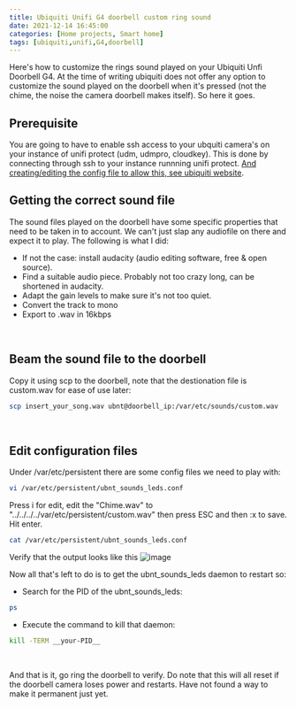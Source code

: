 ```yaml
---
title: Ubiquiti Unifi G4 doorbell custom ring sound
date: 2021-12-14 16:45:00
categories: [Home projects, Smart home]
tags: [ubiquiti,unifi,G4,doorbell]     
---
```


Here's how to customize the rings sound played on your Ubiquiti Unfi Doorbell G4. At the time of writing ubiquiti does not offer any option to customize the sound played on the doorbell when it's pressed (not the chime, the noise the camera doorbell makes itself). So here it goes.

## Prerequisite

You are going to have to enable ssh access to your ubquiti camera's on your instance of unifi protect (udm, udmpro, cloudkey). This is done by connecting through ssh to your instance runnning unifi protect. [And creating/editing the config file to allow this, see ubiquiti website](https://help.ui.com/hc/en-us/articles/1500007460721).

## Getting the correct sound file

The sound files played on the doorbell have some specific properties that need to be taken in to account. We can't just slap any audiofile on there and expect it to play. The following is what I did:

- If not the case: install audacity (audio editing software, free & open source).
- Find a suitable audio piece. Probably not too crazy long, can be shortened in audacity.
- Adapt the gain levels to make sure it's not too quiet.
- Convert the track to mono
- Export to .wav in 16kbps

&nbsp;

## Beam the sound file to the doorbell

Copy it using scp to the doorbell, note that the destionation file is custom.wav for ease of use later:

```bash
scp insert_your_song.wav ubnt@doorbell_ip:/var/etc/sounds/custom.wav
```

&nbsp;

## Edit configuration files

Under /var/etc/persistent there are some config files we need to play with:

```Bash
vi /var/etc/persistent/ubnt_sounds_leds.conf
```

Press i for edit, edit the "Chime.wav" to "../../../../var/etc/persistent/custom.wav" then press ESC and then :x to save. Hit enter.

```Bash
cat /var/etc/persistent/ubnt_sounds_leds.conf
```

Verify that the output looks like this
![image](/assets/doorbell/ubnt_config.png)

Now all that's left to do is to get the ubnt_sounds_leds daemon to restart so:

- Search for the PID of the ubnt_sounds_leds:

```Bash
ps 
```

- Execute the command to kill that daemon:

```Bash
kill -TERM __your-PID__
```

&nbsp;

And that is it, go ring the doorbell to verify. Do note that this will all reset if the doorbell camera loses power and restarts. Have not found a way to make it permanent just yet.
